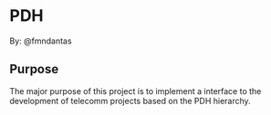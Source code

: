 # PDH

By: @fmndantas

## Purpose

The major purpose of this project is to implement a interface to the development of telecomm projects based on the PDH hierarchy. 
